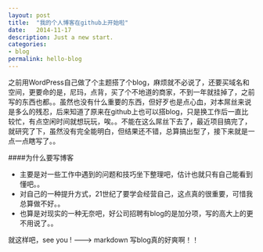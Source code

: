 ```yaml
---
layout: post
title:  "我的个人博客在github上开始啦"
date:   2014-11-17
description: Just a new start.
categories:
- blog
permalink: hello-blog
---
```


之前用WordPress自己做了个主题搭了个blog，麻烦就不必说了，还要买域名和空间，更要命的是，尼玛，点背，买了个不地道的商家，不到一年就挂掉了，之前写的东西也都。。虽然也没有什么重要的东西，但好歹也是点心血，对本屌丝来说是多么的残忍，后来知道了原来在github上也可以搭blog，只是换工作后一直比较忙，有点空闲时间就想玩玩，唉。。不能在这么屌丝下去了，最近项目搞完了，就研究了下，虽然没有完全能明白，但结果还不错，总算搞出型了，接下来就是一点一点瞎写了。。

####为什么要写博客

- 主要是对一些工作中遇到的问题和技巧坐下整理吧，估计也就只有自己能看到懂吧。。
- 对自己的一种提升方式，21世纪了要学会经营自己，这点真的很重要，可惜我总算做不好。。
- 也算是对现实的一种无奈吧，好公司招聘有blog的是加分项，写的高大上的更不用说了。。

就这样吧，see  you !  ---> markdown 写blog真的好爽啊！！


